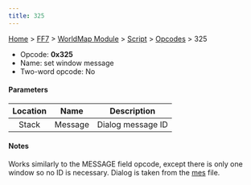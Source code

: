 ```yaml
---
title: 325
---
```


[Home](../../../../Main%20Page.md) > [FF7](../../../../FF7.md) > [WorldMap Module](../../../WorldMap%20Module.md) > [Script](../../Script.md) > [Opcodes](../Opcodes.md) > 325

-   Opcode: **0x325**
-   Name: set window message
-   Two-word opcode: No

#### Parameters

| Location |  Name   |    Description    |
|:--------:|:-------:|:-----------------:|
|  Stack   | Message | Dialog message ID |

#### Notes

Works similarly to the MESSAGE field opcode, except there is only one
window so no ID is necessary. Dialog is taken from the [mes][] file.

  [mes]: ../../../WorldMap%20Module/Dialog.md "wikilink"
